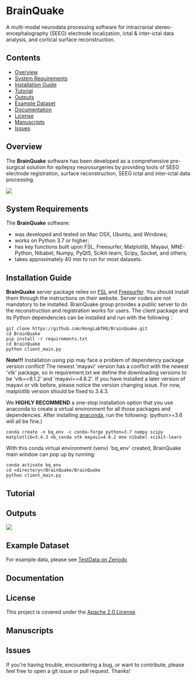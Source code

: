 # BrainQuake

A multi-modal neurodata processing software for intracranial stereo-encephalography (SEEG) electrode localization, ictal &amp; inter-ictal data analysis, and cortical surface reconstruction.

## Contents

- [Overview](#overview)
- [System Requirements](#system-requirements)
- [Installation Guide](#installation-guide)
- [Tutorial](#tutorial)
- [Outputs](#outputs)
- [Example Dataset](#example-dataset)
- [Documentation](#documentation)
- [License](#license)
- [Manuscripts](#manuscripts)
- [Issues](#issues)

## Overview

The **BrainQuake** software has been developed as a comprehensive pre-surgical solution for epilepsy neurosurgeries by providing tools of SEEG electrode registration, surface reconstruction, SEEG ictal and inter-ictal data processing.

![](./docs/Figure1_MainSoftware.png)

## System Requirements

The **BrainQuake** software:

- was developed and tested on Mac OSX, Ubuntu, and Windows;
- works on Python 3.7 or higher;
- has key functions built upon FSL, Freesurfer, Matplotlib, Mayavi, MNE-Python, Nibabel, Numpy, PyQt5, Scikit-learn, Scipy, Socket, and others;
- takes approximately 40 min to run for most datasets.

## Installation Guide

**BrainQuake** server package relies on [FSL](http://fsl.fmrib.ox.ac.uk/fsl/fslwiki/FslInstallation) and [Freesurfer](https://surfer.nmr.mgh.harvard.edu/fswiki/DownloadAndInstall). You should install them through the instructions on their website. Server codes are not mandatory to be installed. BrainQuake group provides a public server to do the reconstruction and registration works for users. The client package and its Python dependencies can be installed and run with the following：

    git clone https://github.com/HongLabTHU/BrainQuake.git
    cd BrainQuake
    pip install -r requirements.txt
    cd BrainQuake
    python client_main.py

**Note!!!** Installation using pip may face a problem of dependency package version conflict! The newest 'mayavi' version has a conflict with the newest 'vtk' package, so in requirement.txt we define the downloading versions to be 'vtk==8.1.2' and 'mayavi==4.6.2'. If you have installed a later version of mayavi or vtk before, please notice the version changing issue. For now, matplotlib version should be fixed to 3.4.3.

We **HIGHLY RECOMMEND** a one-stop installation option that you use anaconda to create a virtual environment for all those packages and dependencies. After installing [anaconda](https://www.anaconda.com/products/individual#Downloads), run the following: (python>=3.6 will all be fine.)

    conda create -n bq_env -c conda-forge python=3.7 numpy scipy matplotlib=3.4.3 nb_conda vtk mayavi=4.6.2 mne nibabel scikit-learn
    
With this conda virtual environment (venv) 'bq_env' created, BrainQuake main window can pop up by running:

    conda activate bq_env
    cd <directory>/BrainQuake/BrainQuake
    python client_main.py

## Tutorial

## Outputs

![](./docs/result.png)

## Example Dataset

For example data, please see [TestData on Zenodo](https://doi.org/10.5281/zenodo.5494990)

## Documentation

## License

This project is covered under the [Apache 2.0 License](https://github.com/HongLabTHU/BrainQuake/blob/main/LICENSE).

## Manuscripts

## Issues

If you're having trouble, encountering a bug, or want to contribute, please feel free to open a git issue or pull request. Thanks!
